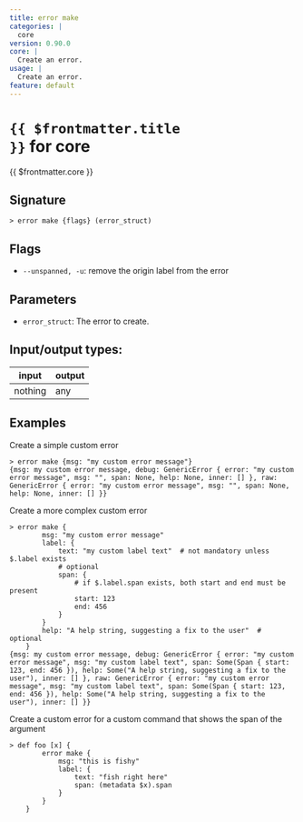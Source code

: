 ```yaml
---
title: error make
categories: |
  core
version: 0.90.0
core: |
  Create an error.
usage: |
  Create an error.
feature: default
---
```


<!-- This file is automatically generated. Please edit the command in https://github.com/nushell/nushell instead. -->

# <code>{{ $frontmatter.title }}</code> for core

<div class='command-title'>{{ $frontmatter.core }}</div>

## Signature

`> error make {flags} (error_struct)`

## Flags

- `--unspanned, -u`: remove the origin label from the error

## Parameters

- `error_struct`: The error to create.

## Input/output types:

| input   | output |
| ------- | ------ |
| nothing | any    |

## Examples

Create a simple custom error

```nushell
> error make {msg: "my custom error message"}
{msg: my custom error message, debug: GenericError { error: "my custom error message", msg: "", span: None, help: None, inner: [] }, raw: GenericError { error: "my custom error message", msg: "", span: None, help: None, inner: [] }}
```

Create a more complex custom error

```nushell
> error make {
        msg: "my custom error message"
        label: {
            text: "my custom label text"  # not mandatory unless $.label exists
            # optional
            span: {
                # if $.label.span exists, both start and end must be present
                start: 123
                end: 456
            }
        }
        help: "A help string, suggesting a fix to the user"  # optional
    }
{msg: my custom error message, debug: GenericError { error: "my custom error message", msg: "my custom label text", span: Some(Span { start: 123, end: 456 }), help: Some("A help string, suggesting a fix to the user"), inner: [] }, raw: GenericError { error: "my custom error message", msg: "my custom label text", span: Some(Span { start: 123, end: 456 }), help: Some("A help string, suggesting a fix to the user"), inner: [] }}
```

Create a custom error for a custom command that shows the span of the argument

```nushell
> def foo [x] {
        error make {
            msg: "this is fishy"
            label: {
                text: "fish right here"
                span: (metadata $x).span
            }
        }
    }

```

